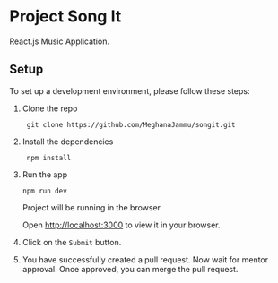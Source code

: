 # Project Song It

React.js Music Application. 



## Setup

To set up a development environment, please follow these steps:

1. Clone the repo

   ```shell
    git clone https://github.com/MeghanaJammu/songit.git
   ```

2. Install the dependencies
   
    ```shell
     npm install
    ```

3. Run the app
   
    ```shell
    npm run dev
    ```

    Project will be running in the browser.

    Open [http://localhost:3000](http://localhost:3000) to view it in your browser.


7. Click on the `Submit` button.

8. You have successfully created a pull request. Now wait for mentor approval. Once approved, you can merge the pull request.

#
